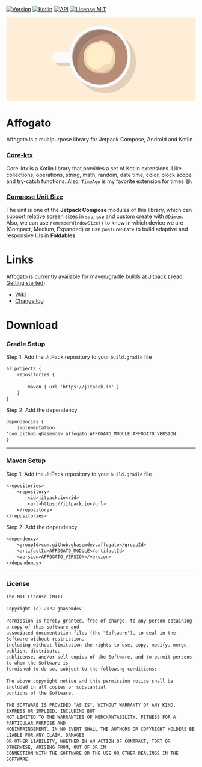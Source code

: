 [![Version](https://shields.io/badge/VERSION-1.1.0--beta02-blue?style=for-the-badge)](https://github.com/ghasemdev/affogato/releases/tag/1.1.0-beta02)
[![Kotlin](https://shields.io/badge/Kotlin-1.7.10-pink?style=for-the-badge)](https://kotlinlang.org/)
[![API](https://shields.io/badge/Api-+21-green?style=for-the-badge)](https://www.android.com/)
[![License MIT](https://shields.io/badge/LICENSE-MIT-orange?style=for-the-badge)](https://opensource.org/licenses/MIT)

![affogato_img](assets/affogato.png)

# Affogato

Affogato is a multipurpose library for Jetpack Compose, Android and Kotlin.

### [Core-ktx](https://github.com/ghasemdev/affogato/wiki/Core-Ktx)

Core-ktx is a Kotlin library that provides a set of Kotlin extensions. Like collections, operations,
string, math, random, date time, color, block scope and try-catch functions. Also, `TimeAgo` is my
favorite extension for times 😄.

### [Compose Unit Size](https://github.com/ghasemdev/affogato/wiki/Unit-Size)

The unit is one of the **Jetpack Compose** modules of this library, which can support relative
screen sizes in `sdp`, `ssp` and custom create with `@Dimen`. Also, we can
use `rememberWindowSize()` to know in which device we are (Compact, Medium, Expanded) or
use `postureState` to build adaptive and responsive UIs in **Foldables**.

# Links

Affogato is currently available for maven/gradle builds
at [Jitpack](https://jitpack.io/#ghasemdev/affogato/1.1.0-beta02) (
read [Getting started](https://github.com/ghasemdev/affogato/wiki/Getting-Started)).

* [Wiki](https://github.com/ghasemdev/affogato/wiki)
* [Change log](https://github.com/ghasemdev/affogato/blob/master/CHANGELOG.md)

# Download

### Gradle Setup

Step 1. Add the JitPack repository to your `build.gradle` file

```
allprojects {
    repositories {
        ...
        maven { url 'https://jitpack.io' }
    }
}
```

Step 2. Add the dependency

```
dependencies {
    implementation 'com.github.ghasemdev.affogato:AFFOGATO_MODULE:AFFOGATO_VERSION'
}
```

***

### Maven Setup

Step 1. Add the JitPack repository to your `build.gradle` file

```
<repositories>
    <repository>
        <id>jitpack.io</id>
        <url>https://jitpack.io</url>
    </repository>
</repositories>
```

Step 2. Add the dependency

```
<dependency>
    <groupId>com.github.ghasemdev.affogato</groupId>
    <artifactId>AFFOGATO_MODULE</artifactId>
    <version>AFFOGATO_VERSION</version>
</dependency>
```

***

### License

```
The MIT License (MIT)

Copyright (c) 2022 ghasemdev

Permission is hereby granted, free of charge, to any person obtaining a copy of this software and
associated documentation files (the "Software"), to deal in the Software without restriction,
including without limitation the rights to use, copy, modify, merge, publish, distribute,
sublicense, and/or sell copies of the Software, and to permit persons to whom the Software is
furnished to do so, subject to the following conditions:

The above copyright notice and this permission notice shall be included in all copies or substantial
portions of the Software.

THE SOFTWARE IS PROVIDED "AS IS", WITHOUT WARRANTY OF ANY KIND, EXPRESS OR IMPLIED, INCLUDING BUT
NOT LIMITED TO THE WARRANTIES OF MERCHANTABILITY, FITNESS FOR A PARTICULAR PURPOSE AND
NONINFRINGEMENT. IN NO EVENT SHALL THE AUTHORS OR COPYRIGHT HOLDERS BE LIABLE FOR ANY CLAIM, DAMAGES
OR OTHER LIABILITY, WHETHER IN AN ACTION OF CONTRACT, TORT OR OTHERWISE, ARISING FROM, OUT OF OR IN
CONNECTION WITH THE SOFTWARE OR THE USE OR OTHER DEALINGS IN THE SOFTWARE.
```
